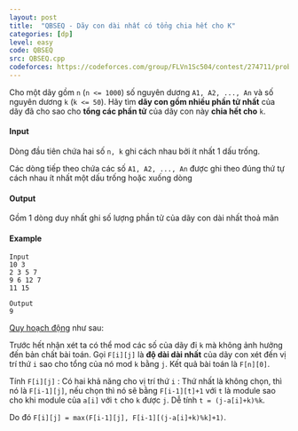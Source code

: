 ```yaml
---
layout: post
title:  "QBSEQ - Dãy con dài nhất có tổng chia hết cho K"
categories: [dp]
level: easy
code: QBSEQ
src: QBSEQ.cpp
codeforces: https://codeforces.com/group/FLVn1Sc504/contest/274711/problem/L
---
```




  



Cho một dãy gồm `n` (`n <= 1000`) số nguyên dương `A1, A2, ..., An` và số nguyên dương `k` (`k <= 50`). Hãy tìm **dãy con gồm nhiều phần tử nhất** của dãy đã cho sao cho **tổng các phần tử** của dãy con này **chia hết cho** `k`.

#### Input

Dòng đầu tiên chứa hai số `n, k` ghi cách nhau bởi ít nhất 1 dấu trống.

Các dòng tiếp theo chứa các số `A1, A2, ..., An` được ghi theo đúng thứ tự cách nhau ít nhất một dấu trống hoặc xuống dòng

#### Output

Gồm 1 dòng duy nhất ghi số lượng phần tử của dãy con dài nhất thoả mãn

#### Example

```
Input
10 3
2 3 5 7
9 6 12 7
11 15

Output
9
```

<!--more-->

[Quy hoạch động](https://vnspoj.github.io/category/dp) như sau:

Trước hết nhận xét ta có thể mod các số của dãy đi `k` mà không ảnh hưởng đến bản chất bài toán. Gọi `F[i][j]` là **độ dài dài nhất** của dãy con xét đến vị trí thứ `i` sao cho tổng của nó mod `k` bằng `j`. Kết quả bài toán là `F[n][0]`. 

Tính `F[i][j]` : Có hai khả năng cho vị trí thứ `i` : Thứ nhất là không chọn, thì nó là `F[i-1][j]`, nếu chọn thì nó sẽ bằng `F[i-1][t]+1` với `t` là module sao cho khi module của `a[i]` với `t` cho `k` được `j`. Dễ tính `t = (j-a[i]+k)%k`.

Do đó `F[i][j] = max(F[i-1][j], F[i-1][(j-a[i]+k)%k]+1)`.
